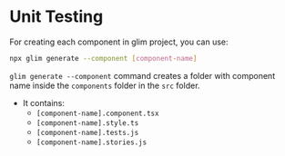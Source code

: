 # Unit Testing

For creating each component in glim project, you can use:

```bash
npx glim generate --component [component-name]
```

`glim generate --component` command creates a folder with component name inside the `components` folder in the `src` folder.

- It contains:
  - `[component-name].component.tsx`
  - `[component-name].style.ts`
  - `[component-name].tests.js`
  - `[component-name].stories.js`

